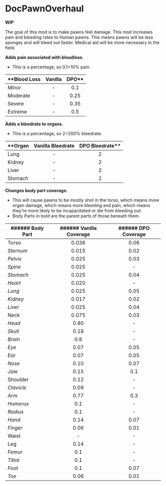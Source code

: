# DocPawnOverhaul

**WIP**

The goal of this mod is to make pawns feel damage. This mod increases pain and bleeding rates to Human pawns. This means pawns will be less spongey and will bleed out faster. Medical aid will be more necessary in the field.


**Adds pain associated with bloodloss.**
- This is a percentage, so 0.1=10% pain.

| **Blood Loss | Vanilla | DPO** |
| ------------- | :-------------: | :-------------: |
| Minor | - | 0.1 |
| Moderate | - | 0.25 |
| Severe | - | 0.35 |
| Extreme | - | 0.5 |

**Adds a bleedrate to organs.**
- This is a percentage, so 2=200% bleedrate.

| **Organ | Vanilla Bleedrate | DPO Bleedrate** |
| ------------- | :-------------: | :-------------: |
|Lung|-|2|
|Kidney|-|2|
|Liver|-|2|
|Stomach|-|2|

**Changes body part coverage.**
- This will cause pawns to be mostly shot in the torso, which means more organ damage, which means more bleeding and pain, which means they're more likely to be incapacitated or die from bleeding out.
- Body Parts in bold are the parent parts of those beneath them.

| ###### Body Part | ###### Vanilla Coverage | ###### DPO Coverage |
| ------------- | :-------------: | :-------------: |
| Torso | 0.036 | 0.06 |
| *Sternum* | 0.015 | 0.02 |
| *Pelvis* | 0.025 | 0.03 |
| *Spine* | 0.025 | - |
| *Stomach* | 0.025 | 0.04 |
| *Heart* | 0.020 | - |
| *Lung* | 0.025 | 0.05 |
| *Kidney* | 0.017 | 0.02 |
| *Liver* | 0.025 | 0.04 |
| Neck | 0.075 | 0.03 |
| *Head* | 0.80 | - |
| *Skull* | 0.18 | - |
| *Brain* | 0.8 | - |
| *Eye* | 0.07 | 0.05 |
| *Ear* | 0.07 | 0.05 |
| *Nose* | 0.10 | 0.07 |
| *Jaw* | 0.15 | 0.1 |
| Shoulder | 0.12 | - |
| *Clavicle* | 0.09 | - |
| *Arm* | 0.77 | 0.3 |
| *Humerus* | 0.1 | - |
| *Radius* | 0.1 | - |
| *Hand* | 0.14 | 0.07 |
| *Finger* | 0.06 | 0.01 |
| Waist | - | - |
| Leg | 0.14 | - |
| *Femur* | 0.1 | - |
| *Tibia* | 0.1 | - |
| *Foot* | 0.1 | 0.07 |
| *Toe* | 0.06 | 0.01 |
